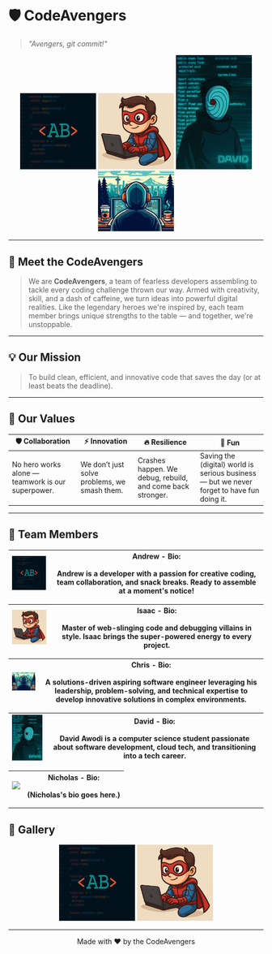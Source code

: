 # 🛡️ CodeAvengers
> *"Avengers, git commit!"*

<p align="center">
  <img src="https://github.com/mssa-ccad18/CodeAvengers/blob/main/Assets/resized_logo_under_1MB.png" width="150" />
  <img src="https://github.com/mssa-ccad18/CodeAvengers/blob/main/Assets/isaac-Spiderman-Superman-Coder.png" width="150" />
  <img src="https://github.com/mssa-ccad18/CodeAvengers/blob/main/David_obito.png?raw=true" width="150" />
  <img src="https://github.com/mssa-ccad18/CodeAvengers/blob/main/Assets/GitHubIcon.png" width="150" />
</p>

---

## 🚀 Meet the CodeAvengers

> We are **CodeAvengers**, a team of fearless developers assembling to tackle every coding challenge thrown our way. Armed with creativity, skill, and a dash of caffeine, we turn ideas into powerful digital realities. Like the legendary heroes we're inspired by, each team member brings unique strengths to the table — and together, we're unstoppable.

---

## 💡 Our Mission

> To build clean, efficient, and innovative code that saves the day (or at least beats the deadline).

---

## 🧭 Our Values

| 🛡️ Collaboration | ⚡ Innovation | 🔥 Resilience | 🎉 Fun |
|------------------|--------------|----------------|--------|
| No hero works alone — teamwork is our superpower. | We don’t just solve problems, we smash them. | Crashes happen. We debug, rebuild, and come back stronger. | Saving the (digital) world is serious business — but we never forget to have fun doing it. |

---

## 👥 Team Members

| <img src="https://github.com/mssa-ccad18/CodeAvengers/blob/main/Assets/resized_logo_under_1MB.png" width="180"> | **Andrew** - Bio:<br><br>Andrew is a developer with a passion for creative coding, team collaboration, and snack breaks. Ready to assemble at a moment's notice! |
|---|---|

| <img src="https://github.com/mssa-ccad18/CodeAvengers/blob/main/Assets/isaac-Spiderman-Superman-Coder.png" width="150"> | **Isaac** - Bio:<br><br>Master of web-slinging code and debugging villains in style. Isaac brings the super-powered energy to every project. |
|---|---|

| <img src="https://github.com/mssa-ccad18/CodeAvengers/blob/main/Assets/GitHubIcon.png" width="150" width="150"> | **Chris** - Bio:<br><br>A solutions-driven aspiring software engineer leveraging his leadership, problem-solving, and technical expertise to develop innovative solutions in complex environments. |
|---|---|

| <img src="https://github.com/mssa-ccad18/CodeAvengers/blob/main/David_obito.png?raw=true" width="150"> | **David** - Bio:<br><br>David Awodi is a computer science student passionate about software development, cloud tech, and transitioning into a tech career. |
|---|---|

| <img src="https://github.com/mssa-ccad18/CodeAvengers/blob/main/Assets/placeholder.png" width="150"> | **Nicholas** - Bio:<br><br>(Nicholas's bio goes here.) |
|---|---|


---

## 🌟 Gallery

<p align="center">
  <img src="https://github.com/mssa-ccad18/CodeAvengers/blob/main/Assets/resized_logo_under_1MB.png" width="150" />
  <img src="https://github.com/mssa-ccad18/CodeAvengers/blob/main/Assets/isaac-Spiderman-Superman-Coder.png" width="150" />
</p>

---

<p align="center">
  Made with ❤️ by the CodeAvengers
</p>

